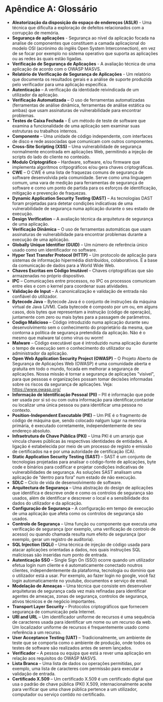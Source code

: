 # Apêndice A: Glossário

- **Aleatorização da disposição do espaço de endereços (ASLR)** - Uma técnica que dificulta a exploração de defeitos relacionados com a corrupção de memória.
- **Segurança de aplicações** - Segurança ao nível da aplicação focada na analise de componentes que constituem a camada aplicaçional do modelo OSI (acrónimo do inglês Open System Interconnection), em vez de se focar por exemplo no sistema operativo que suporta as aplicações ou as redes às quais estão ligadas.
- **Verificação de Segurança de Aplicações** - A avaliação técnica de uma aplicação de acordo com o OWASP MASVS.
- **Relatório de Verificação de Segurança de Aplicações** - Um relatório que documenta os resultados gerais e a análise de suporte produzida pelo verificador para uma aplicação específica.
- **Autenticação** – A verificação da identidade reivindicada de um utilizador da aplicação.
- **Verificação Automatizada** – O uso de ferramentas automatizadas (ferramentas de análise dinâmica, ferramentas de análise estática ou ambas) que usam assinaturas de vulnerabilidade para encontrar problemas.
- **Testes de Caixa Fechada** – É um método de teste de software que examina a funcionalidade de uma aplicação sem examinar suas estruturas ou trabalhos internos.
- **Componente** – Uma unidade de código independente, com interfaces de disco e rede associadas que comunicam com outros componentes.
- **Cross-Site Scripting (XSS)** – Uma vulnerabilidade de segurança normalmente encontrada em aplicações Web, permitindo a injeção de scripts do lado do cliente no conteúdo.
- **Modulo Criptográfico** – Hardware, software, e/ou firmware que implementa algoritmos critpográficos e/ou gera chaves criptográficas.
- **CWE** – O CWE é uma lista de fraquezas comuns de segurança de software desenvolvida pela comunidade. Serve como uma linguagem comum, uma vara de medição para ferramentas de segurança de software e como um ponto de partida para os esforços de identificação, mitigação e prevenção de fraquezas.
- **Dynamic Application Security Testing (DAST)** – As tecnologias DAST foram projetadas para detetar condições indicativas de uma vulnerabilidade de segurança numa aplicação durante o seu estado de execução.
- **Design Verification** – A avaliação técnica da arquitetura de segurança de uma aplicação.
- **Verificação Dinâmica** – O uso de ferramentas automáticas que usam assinaturas de vulnerabilidade para encontrar problemas durante a execução de uma aplicação.
- **Globally Unique Identifier (GUID)** – Um número de referência único usado como um identificador no software.
- **Hyper Text Transfer Protocol (HTTP)** – Um protocolo de aplicação para sistemas de informação hipermédia distribuídos, colaborativos. É a base da comunicação de dados para a World Wide Web.
- **Chaves Escritas em Código Imutável** – Chaves criptográficas que são armazenadas no próprio dispositivo.
- **IPC** – Comunicações entre processos, no IPC os processos comunicam entre eles e com o kernel para coordenar suas atividades.
- **Validação de Input** – A canonicalização e validação de entrada não confiável do utilizador.
- **Bytecode Java** – Bytecode Java é o conjunto de instruções da máquina virtual de Java (JVM). Cada bytecode é composto por um ou, em alguns casos, dois bytes que representam a instrução (código de operação), juntamente com zero ou mais bytes para a passagem de parâmetros.
- **Codigo Malicioso** – Código introduzido numa aplicação durante seu desenvolvimento sem o conhecimento do proprietário da mesma, que contorna a política de segurança pretendida da aplicação. Não é o mesmo que malware tal como vírus ou worm!
- **Malware** – Código executável que é introduzido numa aplicação durante o tempo de execução sem o conhecimento do utilizador ou administrador da aplicação.
- **Open Web Application Security Project (OWASP)** – O Projeto Aberto de Segurança de Aplicações Web (OWASP) é uma comunidade aberta e gratuita em todo o mundo, focada em melhorar a segurança de aplicações. Nossa missão é tornar a segurança de aplicações "visível", para que pessoas e organizações possam tomar decisões informadas sobre os riscos da segurança de aplicações. Veja: <https://www.owasp.org/>
- **Informação de Identificação Pessoal (PII)** – PII é informação que pode ser usada por si só ou com outra informação para identificar,contactar ou localizar uma única pessoa ou para identificar uma pessoa no contexto.
- **Position-Independent Executable (PIE)** – Um PIE é o fragmento de código de máquina que, sendo colocado nalgum lugar na memória primária, é executado corretamente, independentemente de seu endereço absoluto.
- **Infraetrutura de Chave Pública (PKI)** – Uma PKI é um arranjo que vincula chaves públicas às respectivas identidades de entidades. A ligação é estabelecida por meio de um processo de registo e emissão de certificados na e por uma autoridade de certificação (CA).
- **Static Application Security Testing (SAST)** – SAST é um conjunto de tecnologias projetadas para analisar o código-fonte de aplicações, byte code e binários para codificar e projetar condições indicativas de vulnerabilidades de segurança. As soluções SAST analisam uma aplicação de “dentro para fora” num estado de não execução.
- **SDLC** – Ciclo de vida de desenvolvimento de software.
- **Arquitectura de Segurança** – Uma abstração do design de aplicações que identifica e descreve onde e como os controlos de segurança são usados, além de identificar e descrever o local e a sensibilidade dos dados do utilizador e da aplicação.
- **Configuração de Segurança** – A configuração em tempo de execução de uma aplicação que afeta como os controlos de segurança são usados.
- **Controlo de Segurança** – Uma função ou componente que executa uma verificação de segurança (por exemplo, uma verificação de controlo de acesso) ou quando chamada resulta num efeito de segurança (por exemplo, gerar um registro de auditoria).
- **SQL Injection (SQLi)** – Uma técnica de injeção de código usada para atacar aplicações orientadas a dados, nos quais instruções SQL maliciosas são inseridas num ponto de entrada.
- **Autenticação SSO** – Single Sign On (SSO) ocorre quando um utilizador efetua login num cliente e é automaticamente conectado noutros clientes, independentemente da plataforma, tecnologia ou domínio que o utilizador está a usar. Por exemplo, ao fazer login no google, você faz login automaticamente no youtube, documentos e serviço de email.
- **Modelação de Ameaças** – Uma técnica que consiste em desenvolver arquiteturas de segurança cada vez mais refinadas para identificar agentes de ameaças, zonas de segurança, controlos de segurança, ativos técnicos e de negócio importantes.
- **Transport Layer Security** – Protocolos criptográficos que fornecem segurança de comunicação pela Internet.
- **URI and URL** – Um identificador uniforme de recursos é uma sequência de caracteres usada para identificar um nome ou um recurso da web. Um localizador uniforme de recursos é frequentemente usado como referência a um recurso.
- **User Acceptance Testing (UAT)** – Tradicionalmente, um ambiente de teste que se comporta como o ambiente de produção, onde todos os testes de software são realizados antes de serem lançados.
- **Verificador** – A pessoa ou equipa que está a rever uma aplicação em relação aos requisitos do OWASP MASVS.
- **Lista Branca** – Uma lista de dados ou operações permitidas, por exemplo, uma lista de caracteres com permissão para executar a validação de entrada.
- **Certificado X.509** – Um certificado X.509 é um certificado digital que usa o padrão de chave pública (PKI) X.509, internacionalmente aceite para verificar que uma chave pública pertence a um utilizador, computador ou serviço contido no certificado.

